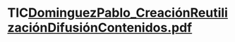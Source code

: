 # TIC[DominguezPablo_CreaciónReutilizaciónDifusiónContenidos.pdf](https://github.com/PabloDom/TIC/files/7402615/DominguezPablo_CreacionReutilizacionDifusionContenidos.pdf)

